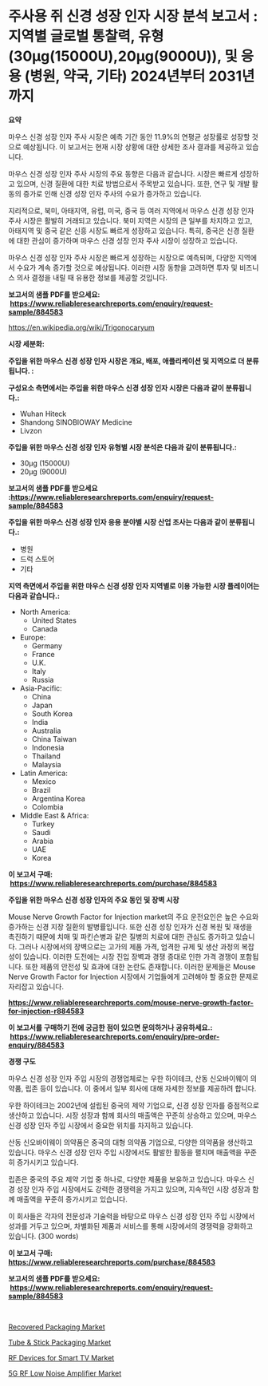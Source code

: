 <p><h1>주사용 쥐 신경 성장 인자 시장 분석 보고서 : 지역별 글로벌 통찰력, 유형 (30μg(15000U),20μg(9000U)), 및 응용 (병원, 약국, 기타) 2024년부터 2031년까지</h1></p><p><strong>요약</strong></p>
<p><p>마우스 신경 성장 인자 주사 시장은 예측 기간 동안 11.9%의 연평균 성장률로 성장할 것으로 예상됩니다. 이 보고서는 현재 시장 상황에 대한 상세한 조사 결과를 제공하고 있습니다. </p><p>마우스 신경 성장 인자 주사 시장의 주요 동향은 다음과 같습니다. 시장은 빠르게 성장하고 있으며, 신경 질환에 대한 치료 방법으로서 주목받고 있습니다. 또한, 연구 및 개발 활동의 증가로 인해 신경 성장 인자 주사의 수요가 증가하고 있습니다.</p><p>지리적으로, 북미, 아태지역, 유럽, 미국, 중국 등 여러 지역에서 마우스 신경 성장 인자 주사 시장은 활발히 거래되고 있습니다. 북미 지역은 시장의 큰 일부를 차지하고 있고, 아태지역 및 중국 같은 신흥 시장도 빠르게 성장하고 있습니다. 특히, 중국은 신경 질환에 대한 관심이 증가하며 마우스 신경 성장 인자 주사 시장이 성장하고 있습니다.</p><p>마우스 신경 성장 인자 주사 시장은 빠르게 성장하는 시장으로 예측되며, 다양한 지역에서 수요가 계속 증가할 것으로 예상됩니다. 이러한 시장 동향을 고려하면 투자 및 비즈니스 의사 결정을 내릴 때 유용한 정보를 제공할 것입니다.</p></p>
<p><strong>보고서의 샘플 PDF를 받으세요: &nbsp;<a href="https://www.reliableresearchreports.com/enquiry/request-sample/884583">https://www.reliableresearchreports.com/enquiry/request-sample/884583</a></strong></p>
<p><a href="https://en.wikipedia.org/wiki/Trigonocaryum">https://en.wikipedia.org/wiki/Trigonocaryum</a></p>
<p><strong>시장 세분화:</strong></p>
<p><strong> 주입을 위한 마우스 신경 성장 인자 시장은 개요, 배포, 애플리케이션 및 지역으로 더 분류됩니다. :</strong></p>
<p><strong>구성요소 측면에서는 주입을 위한 마우스 신경 성장 인자 시장은 다음과 같이 분류됩니다.:</strong></p>
<p><ul><li>Wuhan Hiteck</li><li>Shandong SINOBIOWAY Medicine</li><li>Livzon</li></ul></p>
<p><strong> 주입을 위한 마우스 신경 성장 인자 유형별 시장 분석은 다음과 같이 분류됩니다.:</strong></p>
<p><ul><li>30μg (15000U)</li><li>20μg (9000U)</li></ul></p>
<p><strong>보고서의 샘플 PDF를 받으세요 :<a href="https://www.reliableresearchreports.com/enquiry/request-sample/884583">https://www.reliableresearchreports.com/enquiry/request-sample/884583</a></strong></p>
<p><strong> 주입을 위한 마우스 신경 성장 인자 응용 분야별 시장 산업 조사는 다음과 같이 분류됩니다.:</strong></p>
<p><ul><li>병원</li><li>드럭 스토어</li><li>기타</li></ul></p>
<p><strong>지역 측면에서 주입을 위한 마우스 신경 성장 인자 지역별로 이용 가능한 시장 플레이어는 다음과 같습니다.:</strong></p>
<p><ul>
    <li>
        North America:
        <ul>
            <li>United States</li>
            <li>Canada</li>
        </ul>
    </li>
    <li>
        Europe:
        <ul>
            <li>Germany</li>
            <li>France</li>
            <li>U.K.</li>
            <li>Italy</li>
            <li>Russia</li>
        </ul>
    </li>
    <li>
        Asia-Pacific:
        <ul>
            <li>China</li>
            <li>Japan</li>
            <li>South Korea</li>
            <li>India</li>
            <li>Australia</li>
            <li>China Taiwan</li>
            <li>Indonesia</li>
            <li>Thailand</li>
            <li>Malaysia</li>
        </ul>
    </li>
    <li>
        Latin America:
        <ul>
            <li>Mexico</li>
            <li>Brazil</li>
            <li>Argentina Korea</li>
            <li>Colombia</li>
        </ul>
    </li>
    <li>
        Middle East & Africa:
        <ul>
            <li>Turkey</li>
            <li>Saudi</li>
            <li>Arabia</li>
            <li>UAE</li>
            <li>Korea</li>
        </ul>
    </li>
    </ul></p>
<p><strong>이 보고서 구매: &nbsp;<a href="https://www.reliableresearchreports.com/purchase/884583">https://www.reliableresearchreports.com/purchase/884583</a></strong></p>
<p><strong>주입을 위한 마우스 신경 성장 인자의 주요 동인 및 장벽 시장</strong></p>
<p><p>Mouse Nerve Growth Factor for Injection market의 주요 운전요인은 높은 수요와 증가하는 신경 지장 질환의 발병률입니다. 또한 신경 성장 인자가 신경 복원 및 재생을 촉진하기 때문에 치매 및 파킨슨병과 같은 질병의 치료에 대한 관심도 증가하고 있습니다. 그러나 시장에서의 장벽으로는 고가의 제품 가격, 엄격한 규제 및 생산 과정의 복잡성이 있습니다. 이러한 도전에는 시장 진입 장벽과 경쟁 증대로 인한 가격 경쟁이 포함됩니다. 또한 제품의 안전성 및 효과에 대한 논란도 존재합니다. 이러한 문제들은 Mouse Nerve Growth Factor for Injection 시장에서 기업들에게 고려해야 할 중요한 문제로 자리잡고 있습니다.</p></p>
<p><strong><a href="https://www.reliableresearchreports.com/mouse-nerve-growth-factor-for-injection-r884583">https://www.reliableresearchreports.com/mouse-nerve-growth-factor-for-injection-r884583</a></strong></p>
<p><strong>이 보고서를 구매하기 전에 궁금한 점이 있으면 문의하거나 공유하세요.: &nbsp;<a href="https://www.reliableresearchreports.com/enquiry/pre-order-enquiry/884583">https://www.reliableresearchreports.com/enquiry/pre-order-enquiry/884583</a></strong></p>
<p><strong>경쟁 구도</strong></p>
<p><p>마우스 신경 성장 인자 주입 시장의 경쟁업체로는 우한 하이테크, 산동 신오바이웨이 의약품, 립존 등이 있습니다. 이 중에서 일부 회사에 대해 자세한 정보를 제공하려 합니다.</p><p>우한 하이테크는 2002년에 설립된 중국의 제약 기업으로, 신경 성장 인자를 중점적으로 생산하고 있습니다. 시장 성장과 함께 회사의 매출액은 꾸준히 상승하고 있으며, 마우스 신경 성장 인자 주입 시장에서 중요한 위치를 차지하고 있습니다.</p><p>산동 신오바이웨이 의약품은 중국의 대형 의약품 기업으로, 다양한 의약품을 생산하고 있습니다. 마우스 신경 성장 인자 주입 시장에서도 활발한 활동을 펼치며 매출액을 꾸준히 증가시키고 있습니다.</p><p>립존은 중국의 주요 제약 기업 중 하나로, 다양한 제품을 보유하고 있습니다. 마우스 신경 성장 인자 주입 시장에서도 강력한 경쟁력을 가지고 있으며, 지속적인 시장 성장과 함께 매출액을 꾸준히 증가시키고 있습니다.</p><p>이 회사들은 각자의 전문성과 기술력을 바탕으로 마우스 신경 성장 인자 주입 시장에서 성과를 거두고 있으며, 차별화된 제품과 서비스를 통해 시장에서의 경쟁력을 강화하고 있습니다. (300 words)</p></p>
<p><strong>이 보고서 구매: &nbsp; <a href="https://www.reliableresearchreports.com/purchase/884583">https://www.reliableresearchreports.com/purchase/884583</a></strong></p>
<p><strong>보고서의 샘플 PDF를 받으세요: &nbsp;<a href="https://www.reliableresearchreports.com/enquiry/request-sample/884583">https://www.reliableresearchreports.com/enquiry/request-sample/884583</a></strong><strong></strong></p>
<p>&nbsp;</p>
<p><p><a href="https://issuu.com/reportprime-2/docs/recovered-packaging-market-size-2030.pptx">Recovered Packaging Market</a></p><p><a href="https://issuu.com/reportprime-2/docs/tube-stick-packaging-market-size-2030.pptx">Tube & Stick Packaging Market</a></p><p><a href="https://github.com/mackpencerus/Market-Research-Report-List-1/blob/main/rf-devices-for-smart-tv-market.md">RF Devices for Smart TV Market</a></p><p><a href="https://github.com/avrinamou1/Market-Research-Report-List-1/blob/main/5g-rf-low-noise-amplifier-market.md">5G RF Low Noise Amplifier Market</a></p></p>
